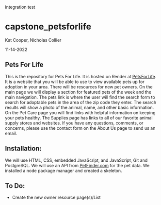 integration test
# capstone_petsforlife
Kat Cooper, Nicholas Collier

11-14-2022
## Pets For Life

This is the repository for Pets For Life. It is hosted on Render at [PetsForLife](https://pets-for-life.onrender.com/). It is a website that you will be able to use to view available pets up for adoption in your area. There will be resources for new pet owners. On the main page we will display a section for featured pets of the week and the main navigation.  The pets link is where the user will find the search form to search for adoptable pets in the area of the zip code they enter. The search results will show a photo of the animal, name, and other basic information. On the Pet Care page you will find links with helpful information on keeping your pets healthy. The Supplies page has links to all of our favorite animal supply stores and websites. If you have any questions, comments, or concerns, please use the contact form on the About Us page to send us an email. 
## Installation:
We will use HTML, CSS, embedded JavaScript, and JavaScript, Git and PostgreSQL. We will use an API from [PetFinder.com](https://www.petfinder.com/developers/) for the pet data. We installed a node package manager and created a skeleton.
## To Do:
- Create the new owner resource page(s)/List 

